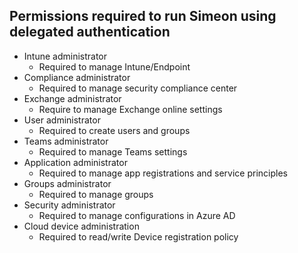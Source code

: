 ## Permissions required to run Simeon using delegated authentication
* Intune administrator
  * Required to manage Intune/Endpoint
* Compliance administrator 
  * Required to manage security compliance center
* Exchange administrator
  * Require to manage Exchange online settings
* User administrator
  * Required to create users and groups
* Teams administrator
  * Required to manage Teams settings
* Application administrator
  * Required to manage app registrations and service principles 
* Groups administrator
  * Required to manage groups
* Security administrator
  * Required to manage configurations in Azure AD
* Cloud device administration
  * Required to read/write Device registration policy 
